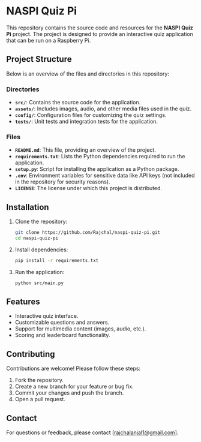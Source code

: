 # NASPI Quiz Pi

This repository contains the source code and resources for the **NASPI Quiz Pi** project. The project is designed to provide an interactive quiz application that can be run on a Raspberry Pi.

## Project Structure

Below is an overview of the files and directories in this repository:

### Directories
- **`src/`**: Contains the source code for the application.
- **`assets/`**: Includes images, audio, and other media files used in the quiz.
- **`config/`**: Configuration files for customizing the quiz settings.
- **`tests/`**: Unit tests and integration tests for the application.

### Files
- **`README.md`**: This file, providing an overview of the project.
- **`requirements.txt`**: Lists the Python dependencies required to run the application.
- **`setup.py`**: Script for installing the application as a Python package.
- **`.env`**: Environment variables for sensitive data like API keys (not included in the repository for security reasons).
- **`LICENSE`**: The license under which this project is distributed.

## Installation

1. Clone the repository:
    ```bash
    git clone https://github.com/Rajchal/naspi-quiz-pi.git
    cd naspi-quiz-pi
    ```

2. Install dependencies:
    ```bash
    pip install -r requirements.txt
    ```

3. Run the application:
    ```bash
    python src/main.py
    ```

## Features

- Interactive quiz interface.
- Customizable questions and answers.
- Support for multimedia content (images, audio, etc.).
- Scoring and leaderboard functionality.

## Contributing

Contributions are welcome! Please follow these steps:

1. Fork the repository.
2. Create a new branch for your feature or bug fix.
3. Commit your changes and push the branch.
4. Open a pull request.

## Contact

For questions or feedback, please contact [rajchalanjal1@gmail.com].
